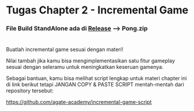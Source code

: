 # Tugas Chapter 2 - Incremental Game

<h3>File Build StandAlone ada di <a href = "https://github.com/NaufalAmajid/Incremental_Game/releases/tag/v1.0">Release</a> --> Pong.zip </h3>

# <p>
Buatlah incremental game sesuai dengan materi!

Nilai tambah jika kamu bisa mengimplementasikan satu fitur gameplay sesuai dengan seleramu untuk meningkatkan keseruan gamenya. 

Sebagai bantuan, kamu bisa melihat script lengkap untuk materi chapter ini di link berikut tetapi JANGAN COPY & PASTE SCRIPT mentah-mentah dari repository tersebut:

<a href = "https://github.com/agate-academy/incremental-game-script">https://github.com/agate-academy/incremental-game-script</a>
</p>
